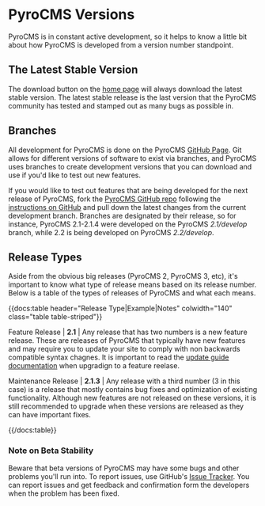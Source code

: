 # PyroCMS Versions

PyroCMS is in constant active development, so it helps to know a little bit about how PyroCMS is developed from a version number standpoint.

## The Latest Stable Version

The download button on the [home page](http://www.pyrocms.com) will always download the latest stable version. The latest stable release is the last version that the PyroCMS community has tested and stamped out as many bugs as possible in.

## Branches

All development for PyroCMS is done on the PyroCMS [GitHub Page](https://github.com/pyrocms/pyrocms). Git allows for different versions of software to exist via branches, and PyroCMS uses branches to create development versions that you can download and use if you'd like to test out new features.

If you would like to test out features that are being developed for the next release of PyroCMS, fork the [PyroCMS GitHub repo](https://github.com/pyrocms/pyrocms) following the [instructions on GitHub](https://help.github.com/articles/fork-a-repo) and pull down the latest changes from the current development branch. Branches are designated by their release, so for instance, PyroCMS 2.1-2.1.4 were developed on the PyroCMS *2.1/develop* branch, while 2.2 is being developed on PyroCMS *2.2/develop*.

## Release Types

Aside from the obvious big releases (PyroCMS 2, PyroCMS 3, etc), it's important to know what type of release means based on its release number. Below is a table of the types of releases of PyroCMS and what each means.

{{docs:table header="Release Type|Example|Notes"  colwidth="140" class="table table-striped"}}

Feature Release | __2.1__ | Any release that has two numbers is a new feature release. These are releases of PyroCMS that typically have new features and may require you to update your site to comply with non backwards compatible syntax chagnes. It is important to read the <a href="">update guide documentation</a> when upgradign to a feature reelase.

Maintenance Release | __2.1.3__ | Any release with a third number (3 in this case) is a release that mostly contains bug fixes and optimization of existing functionality. Although new features are not released on these versions, it is still recommended to upgrade when these versions are released as they can have important fixes.

{{/docs:table}}

### Note on Beta Stability

Beware that beta versions of PyroCMS may have some bugs and other problems you'll run into. To report issues, use GitHub's [Issue Tracker](https://github.com/pyrocms/pyrocms/issues). You can report issues and get feedback and confirmation form the developers when the problem has been fixed.
